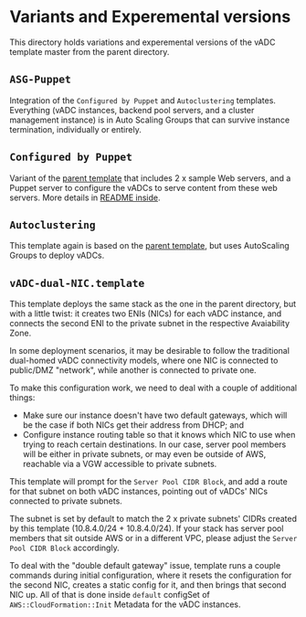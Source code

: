 # Variants and Experemental versions

This directory holds variations and experemental versions of the vADC template master from the parent directory.

## `ASG-Puppet`

Integration of the `Configured by Puppet` and `Autoclustering` templates. Everything (vADC instances, backend pool servers, and a cluster management instance) is in Auto Scaling Groups that can survive instance termination, individually or entirely.

## `Configured by Puppet`

Variant of the [parent template](https://github.com/dkalintsev/Brocade/tree/master/vADC/CloudFormation/Templates) that includes 2 x sample Web servers, and a Puppet server to configure the vADCs to serve content from these web servers. More details in [README inside](https://github.com/dkalintsev/Brocade/tree/master/vADC/CloudFormation/Templates/Variants-and-experimental/Configured-by-Puppet).

## `Autoclustering`

This template again is based on the [parent template](https://github.com/dkalintsev/Brocade/tree/master/vADC/CloudFormation/Templates), but uses AutoScaling Groups to deploy vADCs.

## `vADC-dual-NIC.template`

This template deploys the same stack as the one in the parent directory, but with a little twist: it creates two ENIs (NICs) for each vADC instance, and connects the second ENI to the private subnet in the respective Avaiability Zone.

In some deployment scenarios, it may be desirable to follow the traditional dual-homed vADC connectivity models, where one NIC is connected to public/DMZ "network", while another is connected to private one.

To make this configuration work, we need to deal with a couple of additional things:

- Make sure our instance doesn't have two default gateways, which will be the case if both NICs get their address from DHCP; and
- Configure instance routing table so that it knows which NIC to use when trying to reach certain destinations. In our case, server pool members will be either in private subnets, or may even be outside of AWS, reachable via a VGW accessible to private subnets.

This template will prompt for the `Server Pool CIDR Block`, and add a route for that subnet on both vADC instances, pointing out of vADCs' NICs connected to private subnets.

The subnet is set by default to match the 2 x private subnets' CIDRs created by this template (10.8.4.0/24 + 10.8.4.0/24). If your stack has server pool members that sit outside AWS or in a different VPC, please adjust the `Server Pool CIDR Block` accordingly.

To deal with the "double default gateway" issue, template runs a couple commands during initial configuration, where it resets the configuration for the second NIC, creates a static config for it, and then brings that second NIC up. All of that is done inside `default` configSet of `AWS::CloudFormation::Init` Metadata for the vADC instances.
